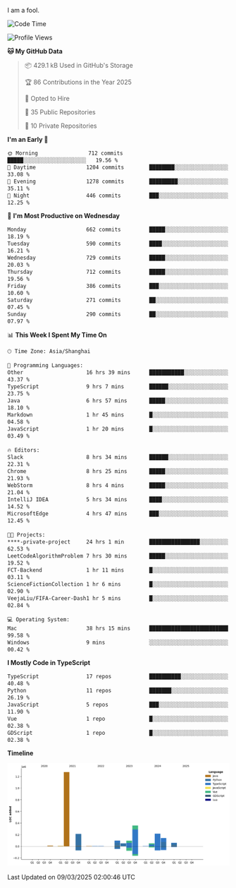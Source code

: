 I am a fool.

<!--START_SECTION:waka-->
![Code Time](http://img.shields.io/badge/Code%20Time-2%2C690%20hrs%2055%20mins-blue)

![Profile Views](http://img.shields.io/badge/Profile%20Views-2-blue)

**🐱 My GitHub Data** 

> 📦 429.1 kB Used in GitHub's Storage 
 > 
> 🏆 86 Contributions in the Year 2025
 > 
> 💼 Opted to Hire
 > 
> 📜 35 Public Repositories 
 > 
> 🔑 10 Private Repositories 
 > 
**I'm an Early 🐤** 

```text
🌞 Morning                712 commits         █████░░░░░░░░░░░░░░░░░░░░   19.56 % 
🌆 Daytime                1204 commits        ████████░░░░░░░░░░░░░░░░░   33.08 % 
🌃 Evening                1278 commits        █████████░░░░░░░░░░░░░░░░   35.11 % 
🌙 Night                  446 commits         ███░░░░░░░░░░░░░░░░░░░░░░   12.25 % 
```
📅 **I'm Most Productive on Wednesday** 

```text
Monday                   662 commits         █████░░░░░░░░░░░░░░░░░░░░   18.19 % 
Tuesday                  590 commits         ████░░░░░░░░░░░░░░░░░░░░░   16.21 % 
Wednesday                729 commits         █████░░░░░░░░░░░░░░░░░░░░   20.03 % 
Thursday                 712 commits         █████░░░░░░░░░░░░░░░░░░░░   19.56 % 
Friday                   386 commits         ███░░░░░░░░░░░░░░░░░░░░░░   10.60 % 
Saturday                 271 commits         ██░░░░░░░░░░░░░░░░░░░░░░░   07.45 % 
Sunday                   290 commits         ██░░░░░░░░░░░░░░░░░░░░░░░   07.97 % 
```


📊 **This Week I Spent My Time On** 

```text
🕑︎ Time Zone: Asia/Shanghai

💬 Programming Languages: 
Other                    16 hrs 39 mins      ███████████░░░░░░░░░░░░░░   43.37 % 
TypeScript               9 hrs 7 mins        ██████░░░░░░░░░░░░░░░░░░░   23.75 % 
Java                     6 hrs 57 mins       █████░░░░░░░░░░░░░░░░░░░░   18.10 % 
Markdown                 1 hr 45 mins        █░░░░░░░░░░░░░░░░░░░░░░░░   04.58 % 
JavaScript               1 hr 20 mins        █░░░░░░░░░░░░░░░░░░░░░░░░   03.49 % 

🔥 Editors: 
Slack                    8 hrs 34 mins       ██████░░░░░░░░░░░░░░░░░░░   22.31 % 
Chrome                   8 hrs 25 mins       █████░░░░░░░░░░░░░░░░░░░░   21.93 % 
WebStorm                 8 hrs 4 mins        █████░░░░░░░░░░░░░░░░░░░░   21.04 % 
IntelliJ IDEA            5 hrs 34 mins       ████░░░░░░░░░░░░░░░░░░░░░   14.52 % 
MicrosoftEdge            4 hrs 47 mins       ███░░░░░░░░░░░░░░░░░░░░░░   12.45 % 

🐱‍💻 Projects: 
****-private-project     24 hrs 1 min        ████████████████░░░░░░░░░   62.53 % 
LeetCodeAlgorithmProblem 7 hrs 30 mins       █████░░░░░░░░░░░░░░░░░░░░   19.52 % 
FCT-Backend              1 hr 11 mins        █░░░░░░░░░░░░░░░░░░░░░░░░   03.11 % 
ScienceFictionCollection 1 hr 6 mins         █░░░░░░░░░░░░░░░░░░░░░░░░   02.90 % 
VeejaLiu/FIFA-Career-Dash1 hr 5 mins         █░░░░░░░░░░░░░░░░░░░░░░░░   02.84 % 

💻 Operating System: 
Mac                      38 hrs 15 mins      █████████████████████████   99.58 % 
Windows                  9 mins              ░░░░░░░░░░░░░░░░░░░░░░░░░   00.42 % 
```

**I Mostly Code in TypeScript** 

```text
TypeScript               17 repos            ██████████░░░░░░░░░░░░░░░   40.48 % 
Python                   11 repos            ███████░░░░░░░░░░░░░░░░░░   26.19 % 
JavaScript               5 repos             ███░░░░░░░░░░░░░░░░░░░░░░   11.90 % 
Vue                      1 repo              █░░░░░░░░░░░░░░░░░░░░░░░░   02.38 % 
GDScript                 1 repo              █░░░░░░░░░░░░░░░░░░░░░░░░   02.38 % 
```



**Timeline**

![Lines of Code chart](https://raw.githubusercontent.com/VeejaLiu/VeejaLiu/master/assets/bar_graph.png)


 Last Updated on 09/03/2025 02:00:46 UTC
<!--END_SECTION:waka-->
